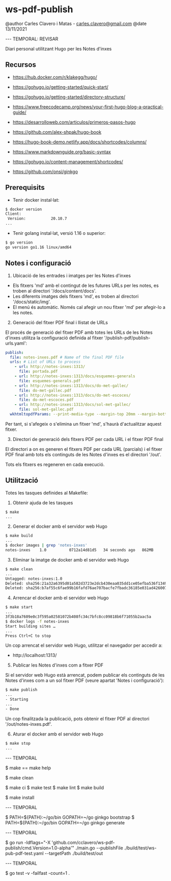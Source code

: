 # ws-pdf-publish

@author Carles Clavero i Matas - carles.clavero@gmail.com
@date 13/11/2021



--- TEMPORAL: REVISAR

Diari personal utilitzant Hugo per les Notes d'inxes

## Recursos

- https://hub.docker.com/r/klakegg/hugo/
- https://gohugo.io/getting-started/quick-start/
- https://gohugo.io/getting-started/directory-structure/
- https://www.freecodecamp.org/news/your-first-hugo-blog-a-practical-guide/
- https://desarrolloweb.com/articulos/primeros-pasos-hugo
- https://github.com/alex-shpak/hugo-book
- https://hugo-book-demo.netlify.app/docs/shortcodes/columns/
- https://www.markdownguide.org/basic-syntax
- https://gohugo.io/content-management/shortcodes/

- https://github.com/onsi/ginkgo


## Prerequisits

- Tenir docker instal·lat:

```bash
$ docker version
Client:
 Version:           20.10.7
...
```

- Tenir golang instal·lat, versió 1.16 o superior:

```bash
$ go version
go version go1.16 linux/amd64
```

## Notes i configuració

1. Ubicació de les entrades i imatges per les Notes d'inxes

- Els fitxers 'md' amb el contingut de les futures URLs per les notes, es troben al directori '/docs/content/docs'.
- Les diferents imatges dels fitxers 'md', es troben al directori '/docs/static/img'.
- El menú és automàtic. Només cal afegir un nou fitxer 'md' per afegir-lo a les notes.

2. Generació del fitxer PDF final i llistat de URLs

El procés de generació del fitxer PDF amb totes les URLs de les Notes d'inxes utilitza la configuració definida al fitxer '/publish-pdf/publish-urls.yaml':

```yaml
publish:
  file: notes-inxes.pdf # Name of the final PDF file
  urls: # List of URLs to process
    - url: http://notes-inxes:1313/
      file: portada.pdf
    - url: http://notes-inxes:1313/docs/esquemes-generals
      file: esquemes-generals.pdf
    - url: http://notes-inxes:1313/docs/do-met-gallec/
      file: do-met-gallec.pdf
    - url: http://notes-inxes:1313/docs/do-met-escoces/
      file: do-met-escoces.pdf
    - url: http://notes-inxes:1313/docs/sol-met-gallec/
      file: sol-met-gallec.pdf
  wkhtmltopdfParams: --print-media-type --margin-top 20mm --margin-bottom 20mm # Parameters for the wkhtmltopdf utility    
```

Per tant, si s'afegeix o s'elimina un fitxer 'md', s'haurà d'actualitzar aquest fitxer.

3. Directori de generació dels fitxers PDF per cada URL i el fitxer PDF final

El directori a on es generen el fitxers PDF per cada URL (parcials) i el fitxer PDF final amb tots els continguts de les Notes d'inxes es el directori '/out'.

Tots els fitxers es regeneren en cada execució.

## Utilització

Totes les tasques definides al Makefile:

1. Obtenir ajuda de les tasques

```bash
$ make
...
```

2. Generar el docker amb el servidor web Hugo

```bash
$ make build
...
$ docker images | grep 'notes-inxes'
notes-inxes    1.0          0712a14d81d5   34 seconds ago   862MB
```

3. Eliminar la imatge de docker amb el servidor web Hugo

```bash
$ make clean
...
Untagged: notes-inxes:1.0
Deleted: sha256:21a32a6395d01a582d3723e2dcb430eaa035dd1ce05efba536f1349e3202ceb4
Deleted: sha256:b7af55c6fae99b16fafd76ae707bacfe7fbadc36185e031ad4260072aa47b938
```

4. Arrencar el docker amb el servidor web Hugo

```bash
$ make start
...
3f3b18a7609e0c3f595a02581072b408fc34c7bfc8cc09818b6f71055b2aac5a
$ docker logs -f notes-inxes
Start building sites …
...
Press Ctrl+C to stop
```

Un cop arrencat el servidor web Hugo, utilitzar el navegador per accedir a: 

- http://localhost:1313/

5. Publicar les Notes d'inxes com a fitxer PDF

Si el servidor web Hugo està arrencat, podem publicar els continguts de les Notes d'inxes com a un sol fitxer PDF (veure apartat 'Notes i configuració'):

```bash
$ make publish
...
- Starting
...
- Done
```

Un cop finalitzada la publicació, pots obtenir el fitxer PDF al directori '/out/notes-inxes.pdf'.

6. Aturar el docker amb el servidor web Hugo

```bash
$ make stop
...
```



--- TEMPORAL

$ make == make help

$ make clean

$ make ci
$ make test
$ make lint
$ make build

$ make install

--- TEMPORAL

$ PATH=${PATH}:~/go/bin GOPATH=~/go ginkgo bootstrap
$ PATH=${PATH}:~/go/bin GOPATH=~/go ginkgo generate


--- TEMPORAL

$ go run -ldflags="-X 'github.com/cclavero/ws-pdf-publish/cmd.Version=1.0-alpha'" ./main.go --publishFile ./build/test/ws-pub-pdf-test.yaml --targetPath ./build/test/out

--- TEMPORAL

$ go test -v -failfast -count=1 .

